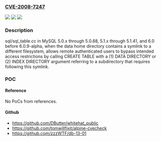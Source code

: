 ### [CVE-2008-7247](https://cve.mitre.org/cgi-bin/cvename.cgi?name=CVE-2008-7247)
![](https://img.shields.io/static/v1?label=Product&message=n%2Fa&color=blue)
![](https://img.shields.io/static/v1?label=Version&message=n%2Fa&color=blue)
![](https://img.shields.io/static/v1?label=Vulnerability&message=n%2Fa&color=brighgreen)

### Description

sql/sql_table.cc in MySQL 5.0.x through 5.0.88, 5.1.x through 5.1.41, and 6.0 before 6.0.9-alpha, when the data home directory contains a symlink to a different filesystem, allows remote authenticated users to bypass intended access restrictions by calling CREATE TABLE with a (1) DATA DIRECTORY or (2) INDEX DIRECTORY argument referring to a subdirectory that requires following this symlink.

### POC

#### Reference
No PoCs from references.

#### Github
- https://github.com/DButter/whitehat_public
- https://github.com/tomwillfixit/alpine-cvecheck
- https://github.com/zzzWTF/db-13-01

